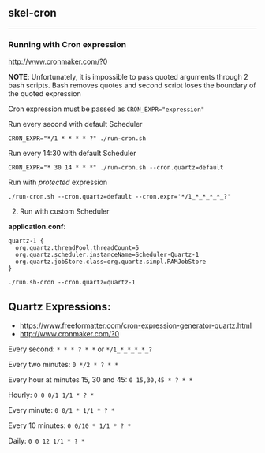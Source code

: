 ## skel-cron

----

### Running with Cron expression

http://www.cronmaker.com/?0


__NOTE__: Unfortunately, it is impossible to pass quoted arguments through 2 bash scripts.
Bash removes quotes and second script loses the boundary of the quoted expression

Cron expression must be passed as `CRON_EXPR="expression"`


Run every second with default Scheduler

```
CRON_EXPR="*/1 * * * * ?" ./run-cron.sh
```

Run every 14:30 with default Scheduler

```
CRON_EXPR="* 30 14 * * *" ./run-cron.sh --cron.quartz=default
```

Run with *protected* expression 

```
./run-cron.sh --cron.quartz=default --cron.expr='*/1_*_*_*_*_?'
```

2. Run with custom Scheduler

__application.conf__:

```
quartz-1 {
  org.quartz.threadPool.threadCount=5
  org.quartz.scheduler.instanceName=Scheduler-Quartz-1
  org.quartz.jobStore.class=org.quartz.simpl.RAMJobStore
}
```

```
./run.sh-cron --cron.quartz=quartz-1
```

## Quartz Expressions:

- https://www.freeformatter.com/cron-expression-generator-quartz.html
- http://www.cronmaker.com/?0


Every second: `* * * ? * *` or `*/1_*_*_*_*_?`

Every two minutes: `0 */2 * ? * *`

Every hour at minutes 15, 30 and 45: `0 15,30,45 * ? * *`

Hourly: `0 0 0/1 1/1 * ? *`

Every minute: `0 0/1 * 1/1 * ? *`

Every 10 minutes: `0 0/10 * 1/1 * ? *`

Daily: `0 0 12 1/1 * ? *`



